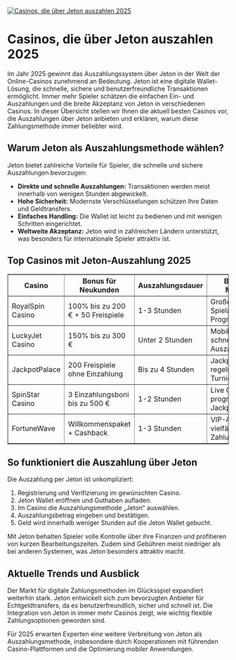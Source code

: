 [![Casinos, die über Jeton auszahlen 2025](https://123-caf.pages.dev/gitsignup.png)](https://vrmoo.ru/Bt82HjjY)

<h1>Casinos, die über Jeton auszahlen 2025</h1>  <p>Im Jahr 2025 gewinnt das Auszahlungssystem über Jeton in der Welt der Online-Casinos zunehmend an Bedeutung. Jeton ist eine digitale Wallet-Lösung, die schnelle, sichere und benutzerfreundliche Transaktionen ermöglicht. Immer mehr Spieler schätzen die einfachen Ein- und Auszahlungen und die breite Akzeptanz von Jeton in verschiedenen Casinos. In dieser Übersicht stellen wir Ihnen die aktuell besten Casinos vor, die Auszahlungen über Jeton anbieten und erklären, warum diese Zahlungsmethode immer beliebter wird.</p>  <h2>Warum Jeton als Auszahlungsmethode wählen?</h2> <p>Jeton bietet zahlreiche Vorteile für Spieler, die schnelle und sichere Auszahlungen bevorzugen:</p> <ul>   <li><strong>Direkte und schnelle Auszahlungen:</strong> Transaktionen werden meist innerhalb von wenigen Stunden abgewickelt.</li>   <li><strong>Hohe Sicherheit:</strong> Modernste Verschlüsselungen schützen Ihre Daten und Geldtransfers.</li>   <li><strong>Einfaches Handling:</strong> Die Wallet ist leicht zu bedienen und mit wenigen Schritten eingerichtet.</li>   <li><strong>Weltweite Akzeptanz:</strong> Jeton wird in zahlreichen Ländern unterstützt, was besonders für internationale Spieler attraktiv ist.</li> </ul>  <h2>Top Casinos mit Jeton-Auszahlung 2025</h2> <table border="1" cellpadding="8" cellspacing="0">   <thead>     <tr>       <th>Casino</th>       <th>Bonus für Neukunden</th>       <th>Auszahlungsdauer</th>       <th>Besondere Merkmale</th>     </tr>   </thead>   <tbody>     <tr>       <td>RoyalSpin Casino</td>       <td>100% bis zu 200 € + 50 Freispiele</td>       <td>1-3 Stunden</td>       <td>Großes Spielangebot, VIP-Programm</td>     </tr>     <tr>       <td>LuckyJet Casino</td>       <td>150% bis zu 300 €</td>       <td>Unter 2 Stunden</td>       <td>Mobile App, schnelle Auszahlungen</td>     </tr>     <tr>       <td>JackpotPalace</td>       <td>200 Freispiele ohne Einzahlung</td>       <td>Bis zu 4 Stunden</td>       <td>Jackpot-Spiele, regelmäßige Turniere</td>     </tr>     <tr>       <td>SpinStar Casino</td>       <td>3 Einzahlungsboni bis zu 500 €</td>       <td>1-2 Stunden</td>       <td>Live Casino, progressive Jackpots</td>     </tr>     <tr>       <td>FortuneWave</td>       <td>Willkommenspaket + Cashback</td>       <td>1-3 Stunden</td>       <td>VIP-Angebote, vielfältige Zahlungsmethoden</td>     </tr>   </tbody> </table>  <h2>So funktioniert die Auszahlung über Jeton</h2> <p>Die Auszahlung per Jeton ist unkompliziert:</p> <ol>   <li>Registrierung und Verifizierung im gewünschten Casino.</li>   <li>Jeton Wallet eröffnen und Guthaben aufladen.</li>   <li>Im Casino die Auszahlungsmethode „Jeton“ auswählen.</li>   <li>Auszahlungsbetrag eingeben und bestätigen.</li>   <li>Geld wird innerhalb weniger Stunden auf die Jeton Wallet gebucht.</li> </ol>  <p>Mit Jeton behalten Spieler volle Kontrolle über ihre Finanzen und profitieren von kurzen Bearbeitungszeiten. Zudem sind Gebühren meist niedriger als bei anderen Systemen, was Jeton besonders attraktiv macht.</p>  <h2>Aktuelle Trends und Ausblick</h2> <p>Der Markt für digitale Zahlungsmethoden im Glücksspiel expandiert weiterhin stark. Jeton entwickelt sich zum bevorzugten Anbieter für Echtgeldtransfers, da es benutzerfreundlich, sicher und schnell ist. Die Integration von Jeton in immer mehr Casinos zeigt, wie wichtig flexible Zahlungsoptionen geworden sind.</p>  <p>Für 2025 erwarten Experten eine weitere Verbreitung von Jeton als Auszahlungsmethode, insbesondere durch Kooperationen mit führenden Casino-Plattformen und die Optimierung mobiler Anwendungen.</p>